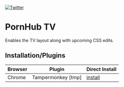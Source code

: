 [![Twitter](https://img.shields.io/badge/Twitter-@itsmidnightyo-green.svg?style=flat-square&colorB=993300)](https://twitter.com/itsmidnightyo)

PornHub TV
======
Enables the TV layout along with upcoming CSS edits.

## Installation/Plugins
| Browser | Plugin             | Direct Install     |
| ------  | ------------------ | ------------------ |
| Chrome  | Tampermonkey [tmp] | [install][tmp-raw] |

[tmp-raw]: https://github.com/itsmidnightyo/pornhub-tv/raw/master/src/PornHub%20TV.user.js
